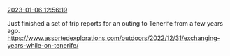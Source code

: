 [2023-01-06 12:56:19](https://mstdn.social/@hill_wanderer/109642368890689616)

Just finished a set of trip reports for an outing to Tenerife from a few years ago. <a href="https://www.assortedexplorations.com/outdoors/2022/12/31/exchanging-years-while-on-tenerife/" target="_blank" rel="nofollow noopener noreferrer" translate="no">https://www.assortedexplorations.com/outdoors/2022/12/31/exchanging-years-while-on-tenerife/</a>